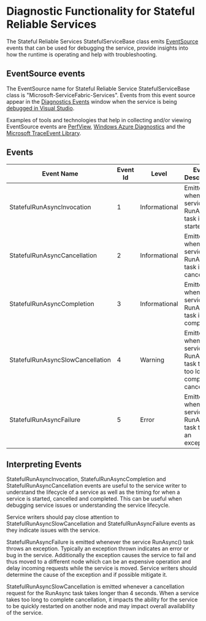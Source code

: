 <properties
   pageTitle="Stateful Reliable Service Diagnostics"
   description="Diagnostic Functionality for Stateful Reliable Services"
   services="service-fabric"
   documentationCenter=".net"
   authors="AlanWarwick"
   manager="timlt"
   editor=""/>

<tags
	ms.service="Service-Fabric"
	ms.date="09/03/2015"
	wacn.date=""/>

# Diagnostic Functionality for Stateful Reliable Services
The Stateful Reliable Services StatefulServiceBase class emits [EventSource](https://msdn.microsoft.com/zh-cn/library/system.diagnostics.tracing.eventsource.aspx) events 
that can be used for debugging the service, provide insights into how the runtime is operating and help with troubleshooting. 

## EventSource events
The EventSource name for Stateful Reliable Service StatefulServiceBase class is "Microsoft-ServiceFabric-Services". Events from this event source appear in the 
[Diagnostics Events](/documentation/articles/service-fabric-diagnostics-how-to-monitor-and-diagnose-services-locally#view-service-fabric-system-events-in-visual-studio) window when the service 
is being [debugged in Visual Studio](/documentation/articles/service-fabric-debugging-your-application).

Examples of tools and technologies that help in collecting and/or viewing EventSource events are [PerfView](http://www.microsoft.com/download/details.aspx?id=28567), 
[Windows Azure Diagnostics](/documentation/articles/cloud-services-dotnet-diagnostics) and the 
[Microsoft TraceEvent Library](http://www.nuget.org/packages/Microsoft.Diagnostics.Tracing.TraceEvent).

## Events

|Event Name|Event Id|Level|Event Description|
|----------|--------|-----|-----------------|
|StatefulRunAsyncInvocation|1|Informational|Emitted when service RunAsync task is started|
|StatefulRunAsyncCancellation|2|Informational|Emitted when service RunAsync task is cancelled|
|StatefulRunAsyncCompletion|3|Informational|Emitted when service RunAsync task is completed|
|StatefulRunAsyncSlowCancellation|4|Warning|Emitted when service RunAsync task takes too long to complete cancellation|
|StatefulRunAsyncFailure|5|Error|Emitted when service RunAsync task throws an exception|

## Interpreting Events

StatefulRunAsyncInvocation, StatefulRunAsyncCompletion and StatefulRunAsyncCancellation events are useful to the service writer to understand the lifecycle of a service as well as the timing for when a 
service is started, cancelled and completed. This can be useful when debugging service issues or understanding the service lifecycle. 

Service writers should pay close attention 
to StatefulRunAsyncSlowCancellation and StatefulRunAsyncFailure events as they indicate issues with the service. 

StatefulRunAsyncFailure is emitted whenever
the service RunAsync() task throws an exception. Typically an exception thrown indicates an error or bug in the service. Additionally the exception causes the service to fail and thus moved to a 
different node which can be an expensive operation and delay incoming requests while the service is moved. Service writers should determine the cause of the exception and if possible mitigate it. 

StatefulRunAsyncSlowCancellation is emitted whenever a cancellation request for the RunAsync task takes longer than 4 seconds. When a service takes too long to complete cancellation, it impacts
the ability for the service to be quickly restarted on another node and may impact overall availability of the service. 
